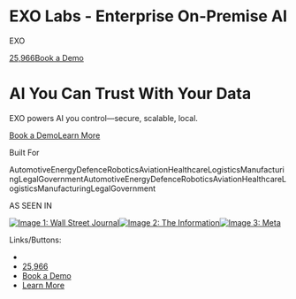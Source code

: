 EXO Labs - Enterprise On-Premise AI
===============

EXO

[](https://x.com/exolabs)[](https://www.linkedin.com/company/exolabsai)

[25,966](https://github.com/exo-explore/exo)[Book a Demo](https://calendly.com/alex-exolabs/exo-product-demonstration)

AI You Can Trust With Your Data
===============================

EXO powers AI you control—secure, scalable, local.

[Book a Demo](https://calendly.com/alex-exolabs/exo-product-demonstration)[Learn More](https://blog.exolabs.net/day-1)

Built For

AutomotiveEnergyDefenceRoboticsAviationHealthcareLogisticsManufacturingLegalGovernmentAutomotiveEnergyDefenceRoboticsAviationHealthcareLogisticsManufacturingLegalGovernment

AS SEEN IN

[![Image 1: Wall Street Journal](https://hebbkx1anhila5yf.public.blob.vercel-storage.com/wsj-qiRsvKR8rNBDpQAZQP1kwfxpZSUyqe.png)](https://www.wsj.com/tech/ai/ai-model-training-underused-gpu-chips-4b6bdff9)[![Image 2: The Information](https://hebbkx1anhila5yf.public.blob.vercel-storage.com/theinformation_logo-UpZgzlApi9eYGQgmLw1aPjRywGXjkz.jpeg)](https://www.theinformation.com/articles/what-on-device-models-mean-for-open-source-ai)[![Image 3: Meta](https://hebbkx1anhila5yf.public.blob.vercel-storage.com/meta-brand-color-gjsWcbyH5r7mQ3YySiWjrXQ5vKLWPQ.png)](https://x.com/exolabs/status/1839027070128496905)

Links/Buttons:
- [](https://x.com/exolabs/status/1839027070128496905)
- [25,966](https://github.com/exo-explore/exo)
- [Book a Demo](https://calendly.com/alex-exolabs/exo-product-demonstration)
- [Learn More](https://blog.exolabs.net/day-1)
